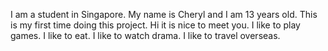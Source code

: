 I am a student in Singapore. My name is Cheryl and I am 13 years old. 
This is my first time doing this project.
Hi it is nice to meet you.
I like to play games.
I like to eat.
I like to watch drama.
I like to travel overseas.
